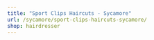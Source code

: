 ```yaml
---
title: "Sport Clips Haircuts - Sycamore"
url: /sycamore/sport-clips-haircuts-sycamore/
shop: hairdresser
---
```


